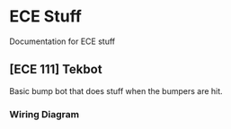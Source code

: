 # ECE Stuff
Documentation for ECE stuff

## [ECE 111] Tekbot
Basic bump bot that does stuff when the bumpers are hit.

### Wiring Diagram
